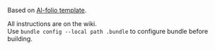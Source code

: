 
Based on [Al-folio template](https://github.com/alshedivat/al-folio/).  

All instructions are on the wiki.  
Use `bundle config --local path .bundle` to configure bundle before building.